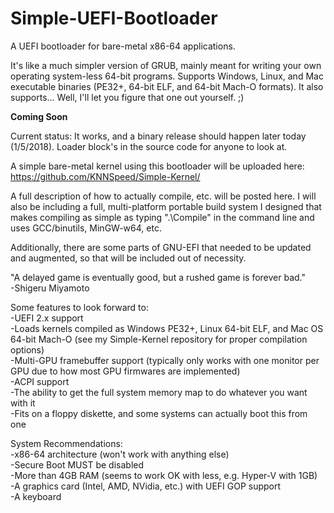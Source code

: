 # Simple-UEFI-Bootloader
A UEFI bootloader for bare-metal x86-64 applications.  
  
It's like a much simpler version of GRUB, mainly meant for writing your own operating system-less 64-bit programs. Supports Windows, Linux, and Mac executable binaries (PE32+, 64-bit ELF, and 64-bit Mach-O formats). It also supports... Well, I'll let you figure that one out yourself. ;)  

**Coming Soon**  

Current status: It works, and a binary release should happen later today (1/5/2018). Loader block's in the source code for anyone to look at.
  
A simple bare-metal kernel using this bootloader will be uploaded here:  
https://github.com/KNNSpeed/Simple-Kernel/

A full description of how to actually compile, etc. will be posted here. I will also be including a full, multi-platform portable build system I designed that makes compiling as simple as typing ".\Compile" in the command line and uses GCC/binutils, MinGW-w64, etc.

Additionally, there are some parts of GNU-EFI that needed to be updated and augmented, so that will be included out of necessity.
  
"A delayed game is eventually good, but a rushed game is forever bad."  
-Shigeru Miyamoto  

Some features to look forward to:  
-UEFI 2.x support  
-Loads kernels compiled as Windows PE32+, Linux 64-bit ELF, and Mac OS 64-bit Mach-O (see my Simple-Kernel repository for proper compilation options)  
-Multi-GPU framebuffer support (typically only works with one monitor per GPU due to how most GPU firmwares are implemented)  
-ACPI support  
-The ability to get the full system memory map to do whatever you want with it  
-Fits on a floppy diskette, and some systems can actually boot this from one  
  
System Recommendations:  
-x86-64 architecture (won't work with anything else)  
-Secure Boot MUST be disabled  
-More than 4GB RAM (seems to work OK with less, e.g. Hyper-V with 1GB)  
-A graphics card (Intel, AMD, NVidia, etc.) with UEFI GOP support  
-A keyboard  
